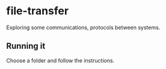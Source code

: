 # file-transfer

Exploring some communications, protocols between systems.

## Running it

Choose a folder and follow the instructions.
